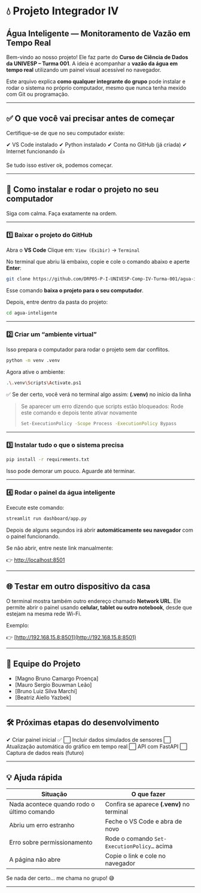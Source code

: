 # 💧 Projeto Integrador IV

## Água Inteligente — Monitoramento de Vazão em Tempo Real

Bem-vindo ao nosso projeto! Ele faz parte do **Curso de Ciência de Dados da UNIVESP – Turma 001**.
A ideia é acompanhar a **vazão da água em tempo real** utilizando um painel visual acessível no navegador.

Este arquivo explica **como qualquer integrante do grupo** pode instalar e rodar o sistema no próprio computador, mesmo que nunca tenha mexido com Git ou programação.

---

## ✅ O que você vai precisar antes de começar

Certifique-se de que no seu computador existe:

✔ VS Code instalado
✔ Python instalado
✔ Conta no GitHub (já criada)
✔ Internet funcionando 👍

Se tudo isso estiver ok, podemos começar.

---

## 🚀 Como instalar e rodar o projeto no seu computador

Siga com calma. Faça exatamente na ordem.

---

### 1️⃣ Baixar o projeto do GitHub

Abra o **VS Code**
Clique em:
`View (Exibir)` → `Terminal`

No terminal que abriu lá embaixo, copie e cole o comando abaixo e aperte **Enter**:

```bash
git clone https://github.com/DRP05-P-I-UNIVESP-Comp-IV-Turma-001/agua-inteligente.git
```

Esse comando **baixa o projeto para o seu computador**.

Depois, entre dentro da pasta do projeto:

```bash
cd agua-inteligente
```

---

### 2️⃣ Criar um “ambiente virtual”

Isso prepara o computador para rodar o projeto sem dar conflitos.

```bash
python -m venv .venv
```

Agora ative o ambiente:

```bash
.\.venv\Scripts\Activate.ps1
```

✅ Se der certo, você verá no terminal algo assim:
**(.venv)** no início da linha

> Se aparecer um erro dizendo que scripts estão bloqueados:
> Rode este comando e depois tente ativar novamente
>
> ```bash
> Set-ExecutionPolicy -Scope Process -ExecutionPolicy Bypass
> ```

---

### 3️⃣ Instalar tudo o que o sistema precisa

```bash
pip install -r requirements.txt
```

Isso pode demorar um pouco. Aguarde até terminar.

---

### 4️⃣ Rodar o painel da água inteligente

Execute este comando:

```bash
streamlit run dashboard/app.py
```

Depois de alguns segundos irá abrir **automáticamente seu navegador** com o painel funcionando.

Se não abrir, entre neste link manualmente:

👉 [http://localhost:8501](http://localhost:8501)

---

## 🌐 Testar em outro dispositivo da casa

O terminal mostra também outro endereço chamado **Network URL**.
Ele permite abrir o painel usando **celular, tablet ou outro notebook**, desde que estejam na mesma rede Wi-Fi.

Exemplo:

👉 [http://192.168.15.8:8501](http://192.168.15.8:8501)

---

## 🤝 Equipe do Projeto

* [Magno Bruno Camargo Proença]
* [Mauro Sergio Bouwman Leão]
* [Bruno Luiz Silva Marchi]
* [Beatriz Aiello Yazbek]

---

## 🛠 Próximas etapas do desenvolvimento

✔ Criar painel inicial ✅
⬜ Incluir dados simulados de sensores
⬜ Atualização automática do gráfico em tempo real
⬜ API com FastAPI
⬜ Captura de dados reais (futuro)

---

## 💡 Ajuda rápida

| Situação                                   | O que fazer                                 |
| ------------------------------------------ | ------------------------------------------- |
| Nada acontece quando rodo o último comando | Confira se aparece **(.venv)** no terminal  |
| Abriu um erro estranho                     | Feche o VS Code e abra de novo              |
| Erro sobre permissionamento                | Rode o comando `Set-ExecutionPolicy…` acima |
| A página não abre                          | Copie o link e cole no navegador            |

Se nada der certo… me chama no grupo! 😅

---



